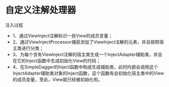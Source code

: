 # 自定义注解处理器

注入过程
* 1、通过ViewInject注解标识一些View的成员变量；
* 2、通过ViewInjectProcessor捕获添加了ViewInject注解的元素，并且按照宿主类进行分类；
* 3、为每个含有ViewInject注解的宿主类生成一个InjectAdapter辅助类，并且在它的Inject函数中生成初始化View的代码；
* 4、在SimpleDagger的Inject函数中构成生成辅助类，此时内部会调用这个InjectAdapter辅助类对象的Inject函数，这个函数有会初始化宿主类中的View的成员变量，至此，View就已经被初始化啦。

